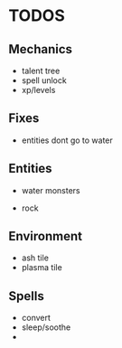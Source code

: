 # TODOS



## Mechanics
- talent tree
- spell unlock
- xp/levels

## Fixes

- entities dont go to water

## Entities

- water monsters
* rock

## Environment

- ash tile
- plasma tile

## Spells

- convert
- sleep/soothe
- 
